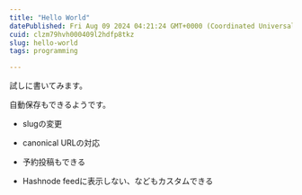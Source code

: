 ```yaml
---
title: "Hello World"
datePublished: Fri Aug 09 2024 04:21:24 GMT+0000 (Coordinated Universal Time)
cuid: clzm79hvh000409l2hdfp8tkz
slug: hello-world
tags: programming

---
```


試しに書いてみます。

自動保存もできるようです。

* slugの変更
    

* canonical URLの対応
    
* 予約投稿もできる
    
* Hashnode feedに表示しない、などもカスタムできる